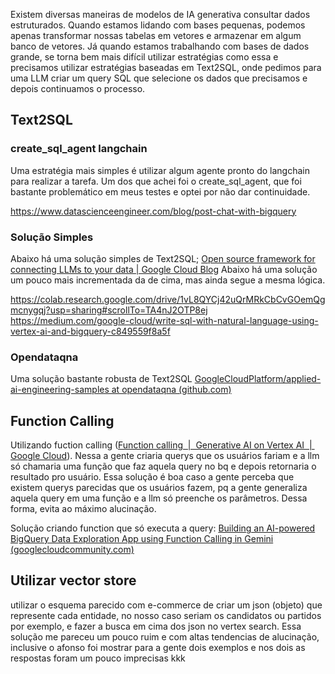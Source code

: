 Existem diversas maneiras de modelos de IA generativa consultar dados estruturados. Quando estamos lidando com bases pequenas, podemos apenas transformar nossas tabelas em vetores e armazenar em algum banco de vetores. Já quando estamos trabalhando com bases de dados grande, se torna bem mais difícil utilizar estratégias como essa e precisamos utilizar estratégias baseadas em Text2SQL, onde pedimos para uma LLM criar um query SQL que selecione os dados que precisamos e depois continuamos o processo.

## Text2SQL

### create_sql_agent langchain
Uma estratégia mais simples é utilizar algum agente pronto do langchain para realizar a tarefa. Um dos que achei foi o create_sql_agent, que foi bastante problemático em meus testes e optei por não dar continuidade.

https://www.datascienceengineer.com/blog/post-chat-with-bigquery

### Solução Simples

Abaixo há uma solução simples de Text2SQL;
[Open source framework for connecting LLMs to your data | Google Cloud Blog](https://cloud.google.com/blog/products/ai-machine-learning/open-source-framework-for-connecting-llms-to-your-data)
Abaixo há uma solução um pouco mais incrementada da de cima, mas ainda segue a mesma lógica.

https://colab.research.google.com/drive/1vL8QYCj42uQrMRkCbCvGOemQgmcnygqj?usp=sharing#scrollTo=TA4nJ2OTP8ej
https://medium.com/google-cloud/write-sql-with-natural-language-using-vertex-ai-and-bigquery-c849559f8a5f
### Opendataqna
Uma solução bastante robusta de Text2SQL [GoogleCloudPlatform/applied-ai-engineering-samples at opendataqna (github.com)](https://github.com/GoogleCloudPlatform/applied-ai-engineering-samples/tree/opendataqna "https://github.com/googlecloudplatform/applied-ai-engineering-samples/tree/opendataqna")


## Function Calling

Utilizando fuction calling ([Function calling  |  Generative AI on Vertex AI  |  Google Cloud](https://cloud.google.com/vertex-ai/generative-ai/docs/multimodal/function-calling "https://cloud.google.com/vertex-ai/generative-ai/docs/multimodal/function-calling")). Nessa a gente criaria querys que os usuários fariam e a llm só chamaria uma função que faz aquela query no bq e depois retornaria o resultado pro usuário. Essa solução é boa caso a gente perceba que existem querys parecidas que os usuários fazem, pq a gente generaliza aquela query em uma função e a llm só preenche os parâmetros. Dessa forma, evita ao máximo alucinação.



Solução criando function que só executa a query: [Building an AI-powered BigQuery Data Exploration App using Function Calling in Gemini (googlecloudcommunity.com)](https://www.googlecloudcommunity.com/gc/Community-Blogs/Building-an-AI-powered-BigQuery-Data-Exploration-App-using/ba-p/716757)





## Utilizar vector store

utilizar o esquema parecido com e-commerce de criar um json (objeto) que represente cada entidade, no nosso caso seriam os candidatos ou partidos por exemplo, e fazer a busca em cima dos json no vertex search. Essa solução me pareceu um pouco ruim e com altas tendencias de alucinação, inclusive o afonso foi mostrar para a gente dois exemplos e nos dois as respostas foram um pouco imprecisas kkk